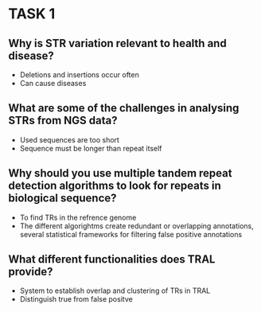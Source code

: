 # TASK 1
## Why is STR variation relevant to health and disease?
- Deletions and insertions occur often
- Can cause diseases
## What are some of the challenges in analysing STRs from NGS data? 
- Used sequences are too short
- Sequence must be longer than repeat itself
## Why should you use multiple tandem repeat detection algorithms to look for repeats in biological sequence?
- To find TRs in the refrence genome
- The different algorightms create redundant or overlapping annotations, several statistical frameworks for filtering false positive annotations
## What different functionalities does TRAL provide?
- System to establish overlap and clustering of TRs in TRAL
- Distinguish true from false positve

